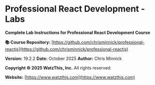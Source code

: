 # Professional React Development - Labs

**Complete Lab Instructions for Professional React Development Course**

**📚 Course Repository:**
[https://github.com/chrisminnick/professional-reactjs](https://github.com/chrisminnick/professional-reactjs)

**Version:** 19.2.2
**Date:** October 2025
**Author:** Chris Minnick

**Copyright © 2025 WatzThis, Inc.**
All rights reserved.

**Website:** [https://www.watzthis.com](https://www.watzthis.com)
